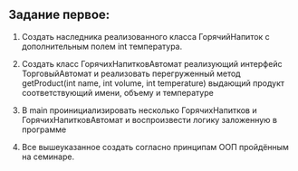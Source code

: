 ## Задание первое:

1. Создать наследника реализованного класса ГорячийНапиток с дополнительным полем int температура. 

2. Создать класс ГорячихНапитковАвтомат реализующий интерфейс ТорговыйАвтомат и реализовать перегруженный метод getProduct(int name, int volume, int temperature) выдающий продукт соответствующий имени, объему и температуре 

3. В main проинициализировать несколько ГорячихНапитков и ГорячихНапитковАвтомат и воспроизвести логику заложенную в программе

4. Все вышеуказанное создать согласно принципам ООП пройдённым на семинаре.
